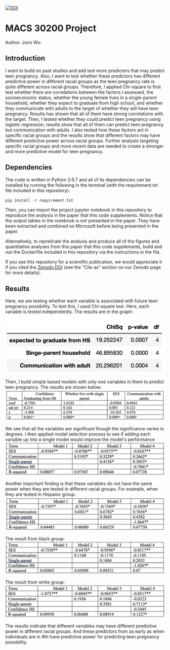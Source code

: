 [![DOI](https://zenodo.org/badge/DOI/10.5281/zenodo.6486884.svg)](https://doi.org/10.5281/zenodo.6486884)


# MACS 30200 Project

Author: Juno Wu

## Introduction

I want to build on past studies and add test more predictors that may predict teen pregnancy. Also, I want to test whether these predictors has different predictive power in different racial groups as the teen pregnancy rate is quite different across racial groups. Therefore, I applied Chi-square to first test whether there are correlations between the factors I assessed, the socioeconomic status, whether the young female lives in a single-parent household, whether they expect to graduate from high school, and whether they communicate with adults to the target of whether they will have teen pregnancy. Results has shown that all of them have strong correlations with the target. Then, I tested whether they could predict teen pregnancy using logistic regression, results show that all of them can predict teen pregnancy but communication with adults. I also tested how these factors act in specific racial groups and the results show that different factors may have different predictive power across racial groups.  Further analysis targeting specific racial groups and more recent data are needed to create a stronger and more predictive model for teen pregnancy.

## Dependencies

The code is written in Python 3.9.7 and all of its dependencies can be installed by running the following in the terminal (with the requirement.txt file included in this repository):


```python
pip install -r requirement.txt
```

Then, you can import the project jupyter notebook in this repository to reproduce the analysis in the paper that this code supplements.
Notice that the output tables in the notebook is not presented in the paper. They have been extracted and combined on Microsoft before being presented in the paper.  

Alternatively, to reprelicate the analysis and produce all of the figures and quantitative analyses from this paper that this code supplements, build and run the Dockerfile included in this repository via the instructions in the file. 

If you use this repository for a scientific publication, we would appreciate it if you cited the [Zenodo DOI](https://doi.org/10.5281/zenodo.6486884) (see the "Cite as" section on our Zenodo page for more details).

## Results

Here, we are testing whether each variable is associated with future teen pregnancy possibility. To test this, I used Chi-square test. Here, each variable is tested independently. The results are in the graph:
<img src="https://github.com/macs30200-s22/replication-materials-JunoWuu/blob/main/Chisquare.png">


Then, I build simple based models with only one variables in them to predict teen pregnancy. The results are shown below:
<img src="https://github.com/macs30200-s22/replication-materials-JunoWuu/blob/main/LR1.png">


We see that all the variables are significant though the significance varies in degrees. I then applied model selection process to see if adding each variable up into a single model would improve the model's performance
<img src="https://github.com/macs30200-s22/replication-materials-JunoWuu/blob/main/ModelSelection.png">


Another important finding is that these variables do not have the same power when they are tested in different racial groups. For example, when they are tested in Hispanic group:
<img src="https://github.com/macs30200-s22/replication-materials-JunoWuu/blob/main/Hispanic.png">


The result from black group:
<img src="https://github.com/macs30200-s22/replication-materials-JunoWuu/blob/main/Black.png">


The result from white group:
<img src="https://github.com/macs30200-s22/replication-materials-JunoWuu/blob/main/White.png">


The results indicate that different variables may have different predictive power in different racial groups. And these predictors from as early as when individuals are in 8th have predictive power for predicting teen pregnancy possibility. 
